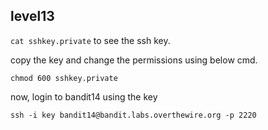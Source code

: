 ## **level13**

`cat sshkey.private` to see the ssh key.

copy the key and change the permissions using below cmd.

`chmod 600 sshkey.private`

now, login to bandit14 using the key

`ssh -i key bandit14@bandit.labs.overthewire.org -p 2220`
